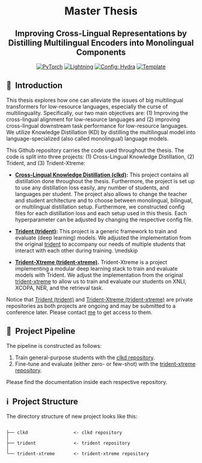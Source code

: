 <div align="center">

# Master Thesis
## Improving Cross-Lingual Representations by Distilling Multilingual Encoders into Monolingual Components

<a href="https://pytorch.org/get-started/locally/"><img alt="PyTorch" src="https://img.shields.io/badge/PyTorch-ee4c2c?logo=pytorch&logoColor=white"></a>
<a href="https://pytorchlightning.ai/"><img alt="Lightning" src="https://img.shields.io/badge/-Lightning-792ee5?logo=pytorchlightning&logoColor=white"></a>
<a href="https://hydra.cc/"><img alt="Config: Hydra" src="https://img.shields.io/badge/Config-Hydra-89b8cd"></a>
<a href="https://github.com/ashleve/lightning-hydra-template"><img alt="Template" src="https://img.shields.io/badge/-Lightning--Hydra--Template-017F2F?style=flat&logo=github&labelColor=gray"></a><br>

</div>

## 📌&nbsp;&nbsp;Introduction
This thesis explores how one can alleviate the issues of big multilingual transformers for low-resource languages, especially the curse of multilinguality. Specifically, our two main objectives are: (1) Improving the cross-lingual alignment for low-resource languages and (2) improving cross-lingual downstream task performance for low-resource languages. We utilize Knowledge Distillation (KD) by distilling the multilingual model into language-specialized (also called monolingual) language models.

This Github repository carries the code used throughout the thesis. The code is split into three projects: (1) Cross-Lingual Knowledge Distillation, (2) Trident, and (3) Trident-Xtreme:

- **[Cross-Lingual Knowledge Distillation (clkd)](https://github.com/MinhDucBui/clkd):** This project contains all distillation done throughout the thesis. Furthermore, the project is set up to use any distillation loss easily, any number of students, and languages per student. The project also allows to change the teacher and student architecture and to choose between monolingual, bilingual, or multilingual distillation setup. Furthermore, we constructed config files for each distillation loss and each setup used in this thesis. Each hyperparameter can be adjusted by changing the respective config file.

- **[Trident (trident)](https://github.com/MinhDucBui/trident):** This project is a generic framework to train and evaluate (deep learning) models. We adjusted the implementation from the original [trident](https://github.com/fdschmidt93/trident) to accompany our needs of multiple students that interact with each other during training. \medskip

- **[Trident-Xtreme (trident-xtreme)](https://github.com/MinhDucBui/trident-xtreme).** Trident-Xtreme is a project implementing a modular deep learning stack to train and evaluate models with Trident. We adjust the implementation from the original [trident-xtreme](https://github.com/fdschmidt93/trident-xtreme) to allow us to train and evaluate our students on XNLI, XCOPA, NER, and the retrieval task. 

Notice that [Trident (trident)](https://github.com/MinhDucBui/trident) and [Trident-Xtreme (trident-xtreme)](https://github.com/MinhDucBui/trident-xtreme) are private repositories as both projects are ongoing and may be submitted to a conference later. Please contact [me](mailto:ducyaner@gmail.com) to get access to them.


## 🚀&nbsp;&nbsp;Project Pipeline

The pipeline is constructed as follows:

1. Train general-purpose students with the [clkd repository](https://github.com/MinhDucBui/clkd).
2. Fine-tune and evaluate (either zero- or few-shot) with the [trident-xtreme repository](https://github.com/MinhDucBui/trident-xtreme).

Please find the documentation inside each respective repository. 

## ℹ️&nbsp;&nbsp;Project Structure
The directory structure of new project looks like this:
```

├── clkd                 <- clkd repository
│
├── trident              <- trident repository
│
└── trident-xtreme       <- trident-xtreme repository
```
<br>
